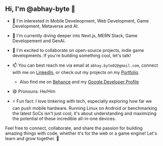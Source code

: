 ## Hi, I'm @abhay-byte 👋

- 👀 I'm interested in Mobile Develeopment, Web Development, Game Development, Metaverse and AI.

- 🌱 I'm currently diving deeper into Next.js, MERN Stack, Game Developement and GenAI.
  
- 💞️ I'm excited to collaborate on open-source projects, indie game developments. If you're building something cool, let's talk!

- 📫 You can best reach me via email at `abhay.byte02@gmail.com`, connect with me on [LinkedIn](https://linkedin.com/in/abhay03raj/), or check out my projects on my [Portfolio](https://abhayraj-porfolio.web.app/).
   * Also find me on [Behance](https://www.behance.net/abhay-raj) and my [Google Developer Profile](https://play.google.com/store/apps/dev?id=8004929841101888920&hl=en_US&gl=US&pli=1)

- 😄 Pronouns: He/Him

- ⚡ Fun fact: I love tinkering with tech, especially exploring how far we can push mobile hardware. Running Linux on Android or benchmarking the latest SoCs isn't just cool, it's about understanding and maximizing the potential of these incredible all-in-one devices.

Feel free to connect, collaborate, and share the passion for building amazing things with code, whether it's for the web or a game engine! Let's learn and grow together. 🚀
